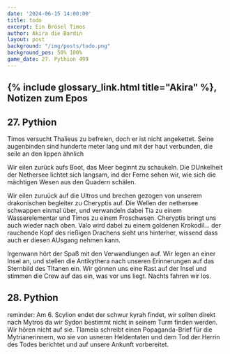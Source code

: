 ```yaml
---
date: '2024-06-15 14:00:00'
title: todo
excerpt: Ein Brösel Timos
author: Akira die Bardin
layout: post
background: "/img/posts/todo.png"
background_pos: 50% 100%
game_date: 27. Pythion 499
---
```


## {% include glossary_link.html title="Akira" %}, Notizen zum Epos

## 27. Pythion

Timos versucht Thalieus zu befreien, doch er ist nicht angekettet. Seine augenbinden sind hunderte meter lang und mit der haut verbunden, die seile an den lippen ähnlich

Wir eilen zurück aufs Boot, das Meer beginnt zu schaukeln. Die DUnkelheit der Nethersee lichtet sich langsam, ind der Ferne sehen wir, wie sich die mächtigen Wesen aus den Quadern schälen.

Wir eilen zuruück auf die Ultros und brechen gezogen von unserem drakonischen begleiter zu Cheryptis auf. Die Wellen der nethersee schwappen einmal über, und verwandeln dabei Tia zu einem Wasserelementar und Timos zu einem Froschwsen.
Cheryptis bringt uns auch wieder nach oben. Valo wird dabei zu einem goldenen Krokodil... der rauchende Kopf des rießigen Drachens sieht uns hinterher, wissend dass auch er diesen AUsgang nehmen kann.

Irgenwann hört der Spaß mit den Verwandlungen auf. Wir legen an einer Insel an, und stellen die Antikythera nach unseren Erinnerungen auf das Sternbild des TItanen ein. Wir gönnen uns eine Rast auf der Insel und stimmen die Crew auf das ein, was vor uns liegt. Nachts fahren wir los.

## 28. Pythion
reminder: Am 6. Scylion endet der schwur
kyrah findet, wir sollten direkt nach Mytros da wir Sydon bestimmt nicht in seinem Turm finden werden. Wir hören nicht auf sie.
TIameia schreibt einen Popaganda-Brief für die Mytrianerinnern, wo sie von usneren Heldentaten und dem Tod der Herrin des Todes berichtet und auf unsere Ankunft vorbereitet.



<!--
Die Amazonen sind mit der Halbinsel Aresia in Verbindung, 
Narsus für viele aresianer ein spielzeug der königin.

Character highlights:
## Tiameia
## Kapiosallos
## Bexos
## Timos
-->
